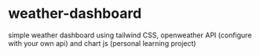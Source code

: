 # weather-dashboard
simple weather dashboard using tailwind CSS, openweather API (configure with your own api) and chart js (personal learning project)
